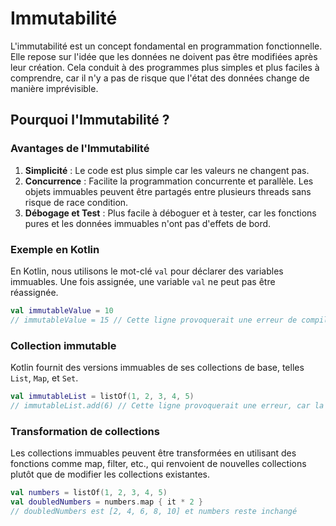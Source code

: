 # Immutabilité

L'immutabilité est un concept fondamental en programmation fonctionnelle. Elle repose sur l'idée que les données ne doivent pas être modifiées après leur création. Cela conduit à des programmes plus simples et plus faciles à comprendre, car il n'y a pas de risque que l'état des données change de manière imprévisible.

## Pourquoi l'Immutabilité ?

### Avantages de l'Immutabilité
1. **Simplicité** : Le code est plus simple car les valeurs ne changent pas.
2. **Concurrence** : Facilite la programmation concurrente et parallèle. Les objets immuables peuvent être partagés entre plusieurs threads sans risque de race condition.
3. **Débogage et Test** : Plus facile à déboguer et à tester, car les fonctions pures et les données immuables n'ont pas d'effets de bord.

### Exemple en Kotlin
En Kotlin, nous utilisons le mot-clé `val` pour déclarer des variables immuables. Une fois assignée, une variable `val` ne peut pas être réassignée.

```kotlin
val immutableValue = 10
// immutableValue = 15 // Cette ligne provoquerait une erreur de compilation
```

### Collection immutable

Kotlin fournit des versions immuables de ses collections de base, telles `List`, `Map`, et `Set`.

```kotlin
val immutableList = listOf(1, 2, 3, 4, 5)
// immutableList.add(6) // Cette ligne provoquerait une erreur, car la liste est immuable
```

### Transformation de collections
Les collections immuables peuvent être transformées en utilisant des fonctions comme map, filter, etc., qui renvoient 
de nouvelles collections plutôt que de modifier les collections existantes.

```kotlin
val numbers = listOf(1, 2, 3, 4, 5)
val doubledNumbers = numbers.map { it * 2 }
// doubledNumbers est [2, 4, 6, 8, 10] et numbers reste inchangé
```